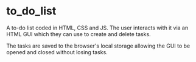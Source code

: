 # to_do_list

A to-do list coded in HTML, CSS and JS. The user interacts with it via an HTML GUI which they can use to create and delete tasks. 

The tasks are saved to the browser's local storage allowing the GUI to be opened and closed without losing tasks.   
